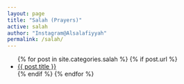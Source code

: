 ```yaml
---
layout: page
title: "Salah (Prayers)"
active: salah
author: "Instagram@Alsalafiyyah"
permalink: /salah/
---
```


<article class="post">
<ul class="posts">
  {% for post in site.categories.salah %}
    {% if post.url %}
    <li><a href="{{ post.url }}">{{ post.title }}</a>
    </li>
    {% endif %}
  {% endfor %}
</ul>
</article>
